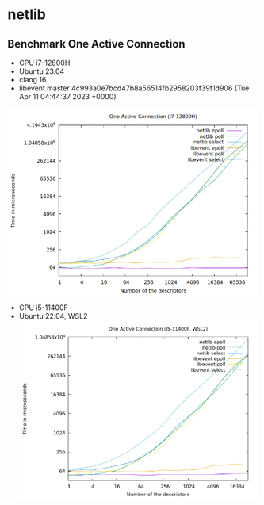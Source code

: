 # netlib

## Benchmark One Active Connection

* CPU i7-12800H
* Ubuntu 23.04
* clang 16
* libevent master 4c993a0e7bcd47b8a56514fb2958203f39f1d906 (Tue Apr 11 04:44:37 2023 +0000)

![Benchmark One Active Connection](/bench/bench_12800H.png?raw=true)

* CPU i5-11400F
* Ubuntu 22.04, WSL2
![Benchmark One Active Connection](/bench/bench_11400F.png?raw=true)

